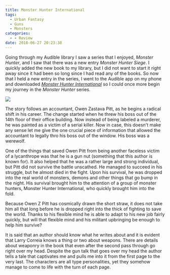 ```yaml
---
title: Monster Hunter International
tags:
  - Urban Fantasy
  - Guns
  - Monsters
categories:
  - - Review
date: 2018-06-27 20:23:38
---
```


Going through my Audible library I saw a series that I enjoyed, _Monster Hunter_, and I saw that there was a new entry _Monster Hunter Siege_.  I quickly added the new book to my library, but I did not want to start it right away since it had been so long since I had read any of the books.  So now that I held a new entry in the series, I went to the Audible app on my phone and downloaded [_Monster Hunter International_](https://www.amazon.com/gp/product/1439132852/ref=as_li_tl?ie=UTF8&camp=1789&creative=9325&creativeASIN=1439132852&linkCode=as2&tag=mysite009e-20&linkId=67986cad749825deaba8db6ad8d26705) so I could once more begin my journey in the _Monster Hunter_ series.<!-- more --><div class="embedded-image-left">![](./monster-hunter-international.jpg)</div>

The story follows an accountant, Owen Zastava Pitt, as he begins a radical shift in his career.  The change started when he threw his boss out of the 14th floor of their office building.  Now instead of being labeled a murderer, he was painted as a victim of a serial killer.  Now in case, this doesn't make any sense let me give the one crucial piece of information that allowed the accountant to legally thro his boss out of the window.  His boss was a werewolf.

One of the things that saved Owen Pitt from being another faceless victim of a lycanthrope was that he is a gun nut (something that this author is known for).  It also helped that he was a rather large and strong individual, but Pitt did not survive the battle unscathed.  He managed to succeed in his struggle, but he almost died in the fight.  Upon his survival, he was dropped into the real world of monsters, demons and other things that go bump in the night.  His survival brought him to the attention of a group of monster hunters, Monster Hunter International, who quickly brought him into the fold.  

Because Owen Z Pitt has cosmically drawn the short straw, it does not take him all that long before he is dropped right into the thick of fighting to save the world.  Thanks to his flexible mind he is able to adapt to his new job fairly quickly, but will that flexible mind and his militant upbringing be enough to help him survive?

It is said that an author should know what he writes about and it is evident that Larry Correia knows a thing or two about weapons.  There are details about weaponry in the book that even after the second pass through go right over my head.  Despite the gun talk that goes over my head the author tells a tale that captivates me and pulls me into it from the first page to the very last.  The characters are all type personalities, yet they somehow manage to come to life with the turn of each page.